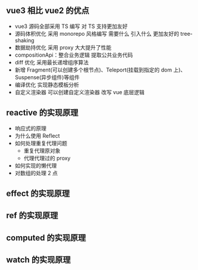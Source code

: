 ## vue3 相比 vue2 的优点

- vue3 源码全部采用 TS 编写 对 TS 支持更加友好
- 源码体积优化 采用 monorepo 风格编写 需要什么 引入什么 更加友好的 tree-shaking
- 数据劫持优化 采用 proxy 大大提升了性能
- compositionApi：整合业务逻辑 提取公共业务代码
- diff 优化 采用最长递增组序算法
- 新增 Fragment(可以创建多个根节点)、Teleport(挂载到指定的 dom 上)、Suspense(异步组件)等组件
- 编译优化 实现静态模板分析
- 自定义渲染器 可以创建自定义渲染器 改写 vue 底层逻辑

## reactive 的实现原理

- 响应式的原理
- 为什么使用 Reflect
- 如何处理重复代理问题
  - 重复代理原对象
  - 代理代理过的 proxy
- 如何实现的懒代理
- 对数组的处理 2 点

## effect 的实现原理

## ref 的实现原理

## computed 的实现原理

## watch 的实现原理
